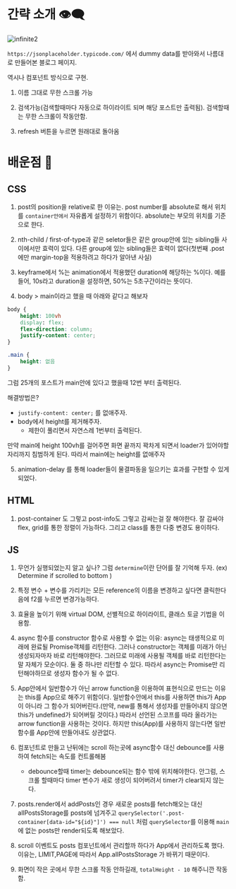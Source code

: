 # 간략 소개 👁‍🗨

![infinite2](https://user-images.githubusercontent.com/65995664/144511235-709023cc-78fa-4826-89db-6b731e32d6d1.gif)


`https://jsonplaceholder.typicode.com/` 에서 dummy data를 받아와서 나름대로 만들어본 블로그 페이지.

역시나 컴포넌트 방식으로 구현.

1. 이름 그대로 무한 스크롤 가능 

2. 검색가능(검색할때마다 자동으로 하이라이트 되며 해당 포스트만 출력됨). 검색할때는 무한 스크롤이 작동안함.

3. refresh 버튼을 누르면 원래대로 돌아옴


# 배운점 📖

## CSS

1. post의 position을 relative로 한 이유는. post number를 absolute로 해서 위치를 `container안에서` 자유롭게 설정하기 위함이다. absolute는 부모의 위치를 기준으로 한다.

2. nth-child / first-of-type과 같은 seletor들은 같은 group안에 있는 sibling들 사이에서만 효력이 있다. 다른 group에 있는 sibling들은 효력이 없다(첫번째 .post 에만 margin-top을 적용하려고 하다가 알아낸 사실)

3. keyframe에서 %는 animation에서 적용했던 duration에 해당하는 %이다. 예를 들어, 10s라고 duration을 설정하면, 50%는 5초구간이라는 뜻이다.

4. body > main이라고 했을 때 아래와 같다고 해보자

```css
body {
    height: 100vh
    display: flex;
    flex-direction: column;
    justify-content: center;
}

.main {
    height: 없음
}
```

그럼 25개의 포스트가 main안에 있다고 했을때 12번 부터 출력된다.

해결방법은?

- `justify-content: center;` 를 없애주자.
- body에서 height를 제거해주자.
  - 제한이 풀리면서 자연스레 1번부터 출력된다.

만약 main에 height 100vh를 걸어주면 화면 끝까지 꽉차게 되면서 loader가 있어야할 자리까지 침범하게 된다. 따라서 main에는 height를 없애주자

5. animation-delay 를 통해 loader들이 물결파동을 일으키는 효과를 구현할 수 있게 되었다.

## HTML

1. post-container 도 그렇고 post-info도 그렇고 감싸는걸 잘 해야한다. 잘 감싸야 flex, grid를 통한 정렬이 가능하다. 그리고 class를 통한 다중 변경도 용이하다.

## JS

1. 무언가 실행되었는지 알고 싶나? 그럼 `determine`이란 단어를 잘 기억해 두자. (ex) Determine if scrolled to bottom )

2. 특정 변수 + 변수를 가리키는 모든 reference의 이름을 변경하고 싶다면 클릭한다음에 f2를 누르면 변경가능하다.

3. 효율을 높이기 위해 virtual DOM, 선별적으로 하이라이트, 클래스 토글 기법을 이용함.

4. async 함수를 constructor 함수로 사용할 수 없는 이유: async는 태생적으로 미래에 완료될 Promise객체를 리턴한다. 그러나 constructor는 객체를 미래가 아닌 생성되자마자 바로 리턴해야한다. 그러므로 미래에 사용될 객체를 바로 리턴한다는 말 자체가 모순이다. 둘 중 하나만 리턴할 수 있다. 따라서 async는 Promise만 리턴해야하므로 생성자 함수가 될 수 없다.

5. App안에서 일반함수가 아닌 arrow function을 이용하여 표현식으로 만드는 이유는 this를 App으로 해주기 위함이다. 일반함수안에서 this를 사용하면 this가 App이 아니라 그 함수가 되어버린다.(만약, new를 통해서 생성자를 만들어내지 않으면 this가 undefined가 되어버릴 것이다.) 따라서 선언된 스코프를 따라 올라가는 arrow function을 사용하는 것이다. 하지만 this(App)를 사용하지 않는다면 일반 함수를 App안에 만들어내도 상관없다.

6. 컴포넌트로 만들고 난뒤에는 scroll 하는곳에 async함수 대신 debounce를 사용하여 fetch되는 속도를 컨트롤해봄

   - debounce할때 timer는 debounce되는 함수 밖에 위치해야한다. 안그럼, 스크롤 할때마다 timer 변수가 새로 생성이 되어버려서 timer가 clear되지 않는다.

7. posts.render에서 addPosts인 경우 새로운 posts를 fetch해오는 대신 allPostsStorage를 posts에 넘겨주고 `querySelector('.post-container[data-id="${id}"]') === null` 처럼 `querySelector`를 이용해 `main`에 없는 posts만 render되도록 해보았다.

8. scroll 이벤트도 posts 컴포넌트에서 관리할까 하다가 App에서 관리하도록 했다. 이유는, LIMIT,PAGE에 따라서 App.allPostsStorage 가 바뀌기 때문이다.

9. 화면이 작은 곳에서 무한 스크롤 작동 안하길래, `totalHeight - 10` 해주니깐 작동함.
